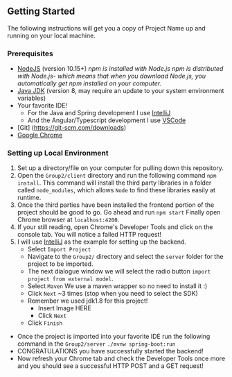 ## Getting Started
The following instructions will get you a copy of Project Name up and running on your local machine.
### Prerequisites
* [NodeJS](https://nodejs.org/en/) (version 10.15+) _npm is installed with Node.js
npm is distributed with Node.js- which means that when you download Node.js, you automatically get npm installed on your computer._
* [Java JDK](https://www.oracle.com/technetwork/java/javase/downloads/jdk8-downloads-2133151.html) (version 8, may require an update to your system environment variables)
* Your favorite IDE!
    * For the Java and Spring development I use [IntelliJ](https://www.jetbrains.com/idea/download/#section=windows)
    * And the Angular/Typescript development I use [VSCode](https://code.visualstudio.com/download)
* [Git] (https://git-scm.com/downloads)
* [Google Chrome](https://www.google.com/chrome/)
### Setting up Local Environment
1. Set up a directory/file on your computer for pulling down this repository.
2. Open the `Group2/client` directory and run the following command ```npm install```. This command will install the third party libraries in a folder called `node_modules`, which allows `Node` to find these libraries easily at runtime.
3. Once the third parties have been installed the frontend portion of the project should be good to go. Go ahead and run ```npm start``` Finally open Chrome browser at `localhost:4200`.
4. If your still reading, open Chrome's Developer Tools and click on the console tab. You will notice a failed HTTP request!
5. I will use [IntelliJ](https://www.jetbrains.com/idea/download/#section=windows) as the example for setting up the backend. 
    * Select `Import Project`
    * Navigate to the `Group2/` directory and select the `server` folder for the project to be imported.
    * The next dialogue window we will select the radio button `import project from external model`.
    * Select `Maven` We use a maven wrapper so no need to install it :)
    * Click `Next` ~3 times (stop when you need to select the SDK)
    * Remember we used jdk1.8 for this project!
        * Insert Image  HERE
        * Click `Next`
    * Click `Finish`
* Once the project is imported into your favorite IDE run the following command in the `Group2/server` ```./mvnw spring-boot:run```
* CONGRATULATIONS you have successfully started the backend!
* Now refresh your Chrome tab and check the Developer Tools once more and you should see a successful HTTP POST and a GET request!
